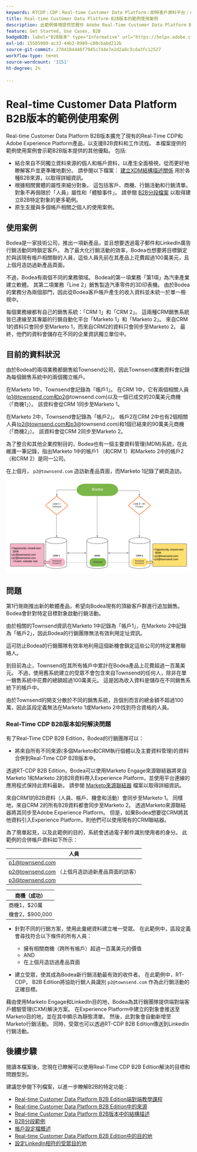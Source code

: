 ```yaml
---
keywords: RTCDP；CDP；Real-time Customer Data Platform；即時客戶資料平台；real time cdp；cdp；rtcdp
title: Real-time Customer Data Platform B2B版本的範例使用案例
description: 此範例情境提供您實作 Adobe Real-Time Customer Data Platform B2B Edition 設定的範例。
feature: Get Started, Use Cases, B2B
badgeB2B: label="B2B版本" type="Informative" url="https://helpx.adobe.com/legal/product-descriptions/real-time-customer-data-platform-b2b-edition-prime-and-ultimate-packages.html newtab=true"
exl-id: 15505980-ac33-44b2-8989-c08cbabd212b
source-git-commit: 2704184446f7945c744e7e2d2a8c3cda3fc12527
workflow-type: tm+mt
source-wordcount: '1151'
ht-degree: 2%

---
```


# Real-time Customer Data Platform B2B版本的範例使用案例

Real-time Customer Data Platform B2B版本擴充了現有的Real-Time CDP和Adobe Experience Platform產品，以支援B2B資料和工作流程。 本檔案提供的範例使用案例會示範B2B版本提供的其他優點。 包括:

- 結合來自不同獨立資料來源的個人和帳戶資料，以產生全面檢視，從而更好地瞭解客戶並更準確地劃分。 請參閱以下檔案： [建立XDM結構描述關係](./schemas/b2b.md) 用於各種B2B來源，以取得詳細資訊。
- 根據相關實體的屬性來細分對象。 這包括客戶、商機、行銷活動和行銷清單。 對象不再侷限於「人員」屬性和「體驗事件」。 請參閱 [B2B分段檔案](./segmentation/b2b.md) 以取得建立B2B特定對象的更多範例。
- 原生支援與多個帳戶相關之個人的使用案例。

## 使用案例

Bodea是一家技術公司，推出一項新產品，並且想要透過電子郵件和LinkedIn廣告行銷活動同時鎖定客戶。 為了最大化行銷活動的效率，Bodea也想要將目標鎖定於與該現有帳戶相關聯的人員，這些人員先前在其產品上花費超過100萬美元，且上個月造訪過新產品頁面。

不過，Bodea有兩個不同的業務領域。 Bodea的第一項業務「第1項」為汽車產業建立軟體。 其第二項業務「Line 2」銷售製造汽車零件的3D印表機。 由於Bodea的業務分為兩個部門，因此從Bodea客戶帳戶產生的收入資料並未統一於單一檢視中。

每個業務線都有自己的銷售系統：「CRM 1」和「CRM 2」。 這兩種CRM銷售系統皆已連線至其專屬的行銷自動化平台「Marketo 1」和「Marketo 2」。 來自CRM 1的資料只會同步至Marketo 1，而來自CRM2的資料只會同步至Marketo 2。 最終，他們的資料會儲存在不同的企業資訊獨立單位中。

## 目前的資料狀況

由於Bodea的兩項業務都銷售給Townsend公司，因此Townsend業務資料會記錄為每個銷售系統中的兩個獨立帳戶。

在Marketo 1中，Townsend會記錄為「帳戶1」。 在CRM 1中，它有兩個相關人員(p1@townsend.com和p2@townsend.com)以及一個已成交的20萬美元商機（「商機1」）。 該資料會從CRM 1同步至Marketo 1。

在Marketo 2中，Townsend會記錄為「帳戶2」。 帳戶2在CRM 2中也有2個相關人員(p2@townsend.com和p3@townsend.com)和1個已結束的90萬美元商機（「商機2」）。 該資料會從CRM 2同步至Marketo 2。

為了整合和其他企業控制目的，Bodea也有一個主要資料管理(MDM)系統，在此維護一筆記錄，指出Marketo 1中的帳戶1 （和CRM 1）和Marketo 2中的帳戶2 （和CRM 2）是同一公司。

在上個月， `p2@townsend.com` 造訪新產品頁面，而Marketo 1記錄了網頁造訪。

![帳戶資訊圖表](./assets/account-info.png)

## 問題

第1行剛剛推出新的軟體產品，希望向Bodea現有的頂級客戶群進行追加銷售。 Bodea會針對特定目標對象啟動行銷活動。

由於相關的Townsend資訊在Marketo 1中記錄為「帳戶1」，在Marketo 2中記錄為「帳戶2」，因此Bodea的行銷團隊無法有效利用定址資訊。

這可防止Bodea的行銷團隊有效率地利用這個新機會鎖定這些公司的特定業務聯絡人。

到目前為止，Townsend在其所有帳戶中累計在Bodea產品上花費超過一百萬美元。 不過，使用舊系統建立的受眾不會包含來自Townsend的任何人，除非在單一銷售系統中花費的總額超過100萬美元。 這是因為收入資料是儲存在不同銷售系統下的帳戶中。

由於Townsend的開支分散於不同的銷售系統，且個別而言的總金額不超過100萬，因此區段定義無法在Marketo 1或Marketo 2中找到符合資格的人員。

### Real-Time CDP B2B版本如何解決問題

有了Real-Time CDP B2B Edition，Bodea的行銷團隊可以：

- 將來自所有不同來源(多個Marketo和CRM執行個體以及主要資料管理)的資料合併到Real-Time CDP B2B版本中。

透過RT-CDP B2B Edition，Bodea可以使用Marketo Engage來源聯結器將來自Marketo 1和Marketo 2的B2B資料帶入Experience Platform，並使用平台連線的應用程式保持此資料最新。 請參閱 [Marketo來源聯結器](../sources/connectors/adobe-applications/marketo/marketo.md) 檔案以取得詳細資訊。

來自CRM1的B2B資料（人員、帳戶、機會和活動）會同步至Marketo 1。 同樣地，來自CRM 2的所有B2B資料都會同步至Marketo 2。 透過Marketo來源聯結器將其同步至Adobe Experience Platform。 但是，如果Bodea想要從CRM將其他資料引入Experience Platform，則他們可以使用現有的CRM聯結器。

為了簡單起見，以及此範例的目的，系統會透過電子郵件識別使用者的身分。 此範例的合併帳戶資料如下所示：

| 人員 |
|---|
| p1@townsend.com |
| p2@townsend.com （上個月造訪過新產品頁面的訪客） |
| p3@townsend.com |

| 商機（成功） |
|---|
| 商機1，$20萬 |
| 機會2，$900,000 |

- 針對不同的行銷方案，使用此彙總資料建立唯一受眾。 在此範例中，區段定義會尋找符合以下條件的所有人員：

   - 擁有相關商機（跨所有帳戶）超過一百萬美元的價值
   - AND
   - 在上個月造訪過產品頁面

- 建立受眾，使其成為Bodea新行銷活動最有效的收件者。 在此範例中，RT-CDP， B2B Edition將協助行銷人員識別 `p2@townsend.com` 作為此行銷活動的正確目標。

藉由使用Marketo Engage和LinkedIn目的地，Bodea為其行銷團隊提供端對端客戶體驗管理(CXM)解決方案。 在Experience Platform中建立的對象會推送至Marketo目的地，並在其中顯示為靜態清單。 然後，此對象會自動新增至Marketo行銷活動。 同時，受眾也可以透過RT-CDP B2B Edition傳送到LinkedIn行銷活動。

## 後續步驟

閱讀本檔案後，您現在已瞭解可以使用Real-Time CDP B2B Edition解決的目標和問題型別。

建議您參閱下列檔案，以進一步瞭解B2B的特定功能：

- [Real-time Customer Data Platform B2B Edition端對端教學課程](./b2b-tutorial.md)
- [Real-time Customer Data Platform B2B Edition中的來源](./sources/b2b.md)
- [Real-time Customer Data Platform B2B版本中的結構描述](./schemas/b2b.md)
- [B2B分段範例](./segmentation/b2b.md)
- [帳戶設定檔概述](./accounts/account-profile-overview.md)
- [Real-time Customer Data Platform B2B Edition中的目的地](./destinations/b2b.md)
- [設定LinkedIn相符的受眾目的地](../destinations/catalog/social/linkedin.md)
